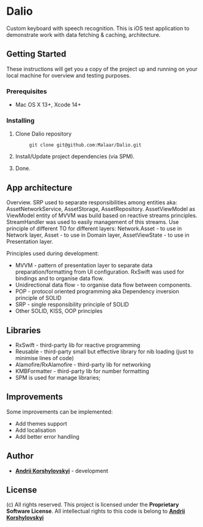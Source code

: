 # Dalio
Custom keyboard with speech recognition.
This is iOS test application to demonstrate work with data fetching & caching, architecture.


## Getting Started

These instructions will get you a copy of the project up and running on your local machine for overview and testing purposes.

### Prerequisites

* Mac OS X 13+, Xcode 14+

### Installing

1. Clone Dalio repository

            git clone git@github.com:Malaar/Dalio.git

2. Install/Update project dependencies (via SPM).
3. Done.

## App architecture
Overview.
SRP used to separate responsibilities among entities aka: AssetNetworkService, AssetStorage, AssetRepository.
AssetViewModel as ViewModel entity of MVVM was build based on reactive streams principles. StreamHandler was used to easily management of this streams.
Use principle of different TO for different layers: Network.Asset - to use in Network layer, Asset - to use in Domain layer, AssetViewState - to use in Presentation layer.  

Principles used during development:
* MVVM - pattern of presentation layer to separate data preparation/formatting from UI configuration. RxSwift was used for bindings and to organise data flow.
* Unidirectional data flow - to organise data flow between components.
* POP - protocol oriented programming aka Dependency inversion principle of SOLID
* SRP - single responsibility principle of SOLID
* Other SOLID, KISS, OOP principles


## Libraries
* RxSwift - third-party lib for reactive programming
* Reusable - third-party small but effective library for nib loading (just to minimise lines of code)
* Alamofire/RxAlamofire - third-party lib for networking
* KMBFormatter - third-party lib for number formatting 
* SPM is used for manage libraries;


## Improvements
Some improvements can be implemented:
* Add themes support
* Add localisation
* Add better error handling

## Author

* **[Andrii Korshylovskyi](http://www.linkedin.com/in/korshilovskiy)** - development

## License

(c) All rights reserved.
This project is licensed under the **Proprietary Software License**. All intellectual rights to this code is belong to **[Andrii Korshylovskyi](http://www.linkedin.com/in/korshilovskiy)**
